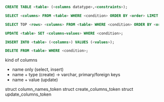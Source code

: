 ```sql
CREATE TABLE <table> (<columns datatype>,<constraints>);
```

```sql
SELECT <columns> FROM <table> WHERE <condition> ORDER BY <order> LIMIT <limit>;

SELECT TOP <rows> <columns> FROM <table> WHERE <condition> ORDER BY <order>;
```

```sql
UPDATE <table> SET <columns=values> WHERE <condition>;
```

```sql
INSERT INTO <table> (<columns>) VALUES (<values>);
```

```sql
DELETE FROM <table> WHERE <condition>;
```

kind of columns
- name only (select, insert)
- name + type (create) -> varchar, primary/foreign keys
- name + value (update)

struct column_names_token
struct create_columns_token
struct update_columns_token
